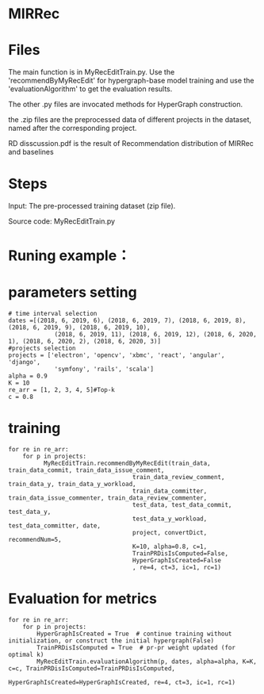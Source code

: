 # MIRRec

# Files
The main function is in MyRecEditTrain.py.  Use the 'recommendByMyRecEdit' for hypergraph-base model training and use the 'evaluationAlgorithm' to get the evaluation results.

The other .py files are invocated methods for HyperGraph construction.

the .zip files are the preprocessed data of different projects in the dataset, named after the corresponding project.

RD disscussion.pdf is the result of Recommendation distribution of MIRRec and baselines

# Steps

Input: The pre-processed training dataset (zip file).

Source code: MyRecEditTrain.py 

# Runing example：

# parameters setting
    # time interval selection
    dates =[(2018, 6, 2019, 6), (2018, 6, 2019, 7), (2018, 6, 2019, 8), (2018, 6, 2019, 9), (2018, 6, 2019, 10),
                 (2018, 6, 2019, 11), (2018, 6, 2019, 12), (2018, 6, 2020, 1), (2018, 6, 2020, 2), (2018, 6, 2020, 3)]
    #projects selection
    projects = ['electron', 'opencv', 'xbmc', 'react', 'angular', 'django',
                 'symfony', 'rails', 'scala']
    alpha = 0.9
    K = 10
    re_arr = [1, 2, 3, 4, 5]#Top-k
    c = 0.8

# training
    for re in re_arr:
        for p in projects:
              MyRecEditTrain.recommendByMyRecEdit(train_data, train_data_commit, train_data_issue_comment,
                                       train_data_review_comment, train_data_y, train_data_y_workload,
                                       train_data_committer, train_data_issue_commenter, train_data_review_commenter,
                                       test_data, test_data_commit, test_data_y,
                                       test_data_y_workload, test_data_committer, date,
                                       project, convertDict, recommendNum=5,
                                       K=10, alpha=0.8, c=1,
                                       TrainPRDisIsComputed=False,
                                       HyperGraphIsCreated=False
                                       , re=4, ct=3, ic=1, rc=1)
# Evaluation for metrics
    for re in re_arr:
        for p in projects:
            HyperGraphIsCreated = True  # continue training without initialization, or construct the initial hypergraph(False)
            TrainPRDisIsComputed = True  # pr-pr weight updated (for optimal k)
            MyRecEditTrain.evaluationAlgorithm(p, dates, alpha=alpha, K=K, c=c, TrainPRDisIsComputed=TrainPRDisIsComputed,
                                         HyperGraphIsCreated=HyperGraphIsCreated, re=4, ct=3, ic=1, rc=1)

